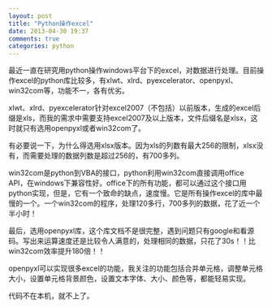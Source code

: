 ```yaml
---
layout: post
title: "Python操作excel"
date: 2013-04-30 19:37
comments: true
categories: python
---
```

最近一直在研究用python操作windows平台下的excel，对数据进行处理。目前操作excel的python库比较多，有xlwt、xlrd、pyexcelerator、openpyxl、win32com等，功能不一，各有优劣。         
         
xlwt、xlrd、pyexcelerator针对excel2007（不包括）以前版本，生成的excel后缀是xls，而我的需求中需要支持excel2007及以上版本，文件后缀名是xlsx，这时就只有选用openpyxl或者win32com了。        
         
有必要说一下，为什么得选用xlsx版本。因为xls的列数有最大256的限制，xlsx没有，而需要处理的数据列数是超过256的，有700多列。        
         
win32com是python到VBA的接口，python利用win32com直接调用office API，在windows下兼容性好。office下的所有功能，都可以通过这个接口用python实现，但是，它有一个致命的缺点，速度慢。它是所有操作excel的库中最慢的一个。一个win32com的程序，处理120多行，700多列的数据，花了近一个半小时！        
         
最后，选用openpyxl库，这个库文档不是很完整，遇到问题只有google和看源码。写出来运算速度还是比较令人满意的，处理相同的数据，只花了30s！！比win32com效率提升180倍！！        
         
openpyxl可以实现很多excel的功能，我关注的功能包括合并单元格，调整单元格大小，设置单元格背景颜色，设置文本字体、大小、颜色等，都能轻易实现。      
       
代码不在本机，就不上了。         
